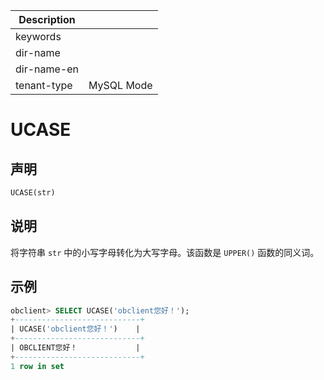 | Description   |                 |
|---------------|-----------------|
| keywords      |                 |
| dir-name      |                 |
| dir-name-en   |                 |
| tenant-type   | MySQL Mode      |

# UCASE

## 声明

```sql
UCASE(str)
```

## 说明

将字符串 `str` 中的小写字母转化为大写字母。该函数是 `UPPER()` 函数的同义词。

## 示例

```sql
obclient> SELECT UCASE('obclient您好！');
+----------------------------+
| UCASE('obclient您好！')    |
+----------------------------+
| OBCLIENT您好！             |
+----------------------------+
1 row in set
```
